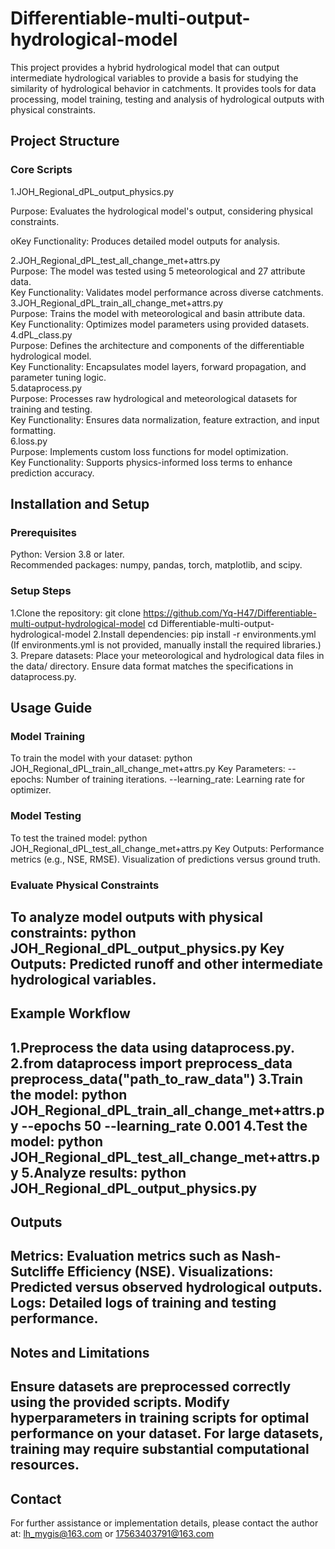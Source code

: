 # Differentiable-multi-output-hydrological-model
This project provides a hybrid hydrological model that can output intermediate hydrological variables to provide a basis for studying the similarity of hydrological behavior in catchments. It provides tools for data processing, model training, testing and analysis of hydrological outputs with physical constraints.
## Project Structure
### Core Scripts
1.JOH_Regional_dPL_output_physics.py  

  Purpose: Evaluates the hydrological model's output, considering physical constraints.  
  
  oKey Functionality: Produces detailed model outputs for analysis.  
  
2.JOH_Regional_dPL_test_all_change_met+attrs.py  
  Purpose: The model was tested using 5 meteorological and 27 attribute data.  
  Key Functionality: Validates model performance across diverse catchments.  
3.JOH_Regional_dPL_train_all_change_met+attrs.py  
  Purpose: Trains the model with meteorological and basin attribute data.  
  Key Functionality: Optimizes model parameters using provided datasets.  
4.dPL_class.py  
  Purpose: Defines the architecture and components of the differentiable hydrological model.  
  Key Functionality: Encapsulates model layers, forward propagation, and parameter tuning logic.  
5.dataprocess.py  
  Purpose: Processes raw hydrological and meteorological datasets for training and testing.  
  Key Functionality: Ensures data normalization, feature extraction, and input formatting.  
6.loss.py  
  Purpose: Implements custom loss functions for model optimization.  
  Key Functionality: Supports physics-informed loss terms to enhance prediction accuracy.  
## Installation and Setup
### Prerequisites
  Python: Version 3.8 or later.  
  Recommended packages: numpy, pandas, torch, matplotlib, and scipy.  
### Setup Steps
1.Clone the repository:
  git clone https://github.com/Yq-H47/Differentiable-multi-output-hydrological-model
  cd Differentiable-multi-output-hydrological-model
2.Install dependencies:
  pip install -r environments.yml
  (If environments.yml is not provided, manually install the required libraries.)
3. Prepare datasets:
  Place your meteorological and hydrological data files in the data/ directory.
  Ensure data format matches the specifications in dataprocess.py.
## Usage Guide
### Model Training
To train the model with your dataset:
  python JOH_Regional_dPL_train_all_change_met+attrs.py
  Key Parameters:
    --epochs: Number of training iterations.
    --learning_rate: Learning rate for optimizer.
### Model Testing
To test the trained model:
  python JOH_Regional_dPL_test_all_change_met+attrs.py
  Key Outputs:
    Performance metrics (e.g., NSE, RMSE).
    Visualization of predictions versus ground truth.
### Evaluate Physical Constraints
To analyze model outputs with physical constraints:
  python JOH_Regional_dPL_output_physics.py
  Key Outputs:
    Predicted runoff and other intermediate hydrological variables.
---
## Example Workflow
1.Preprocess the data using dataprocess.py.
2.from dataprocess import preprocess_data
  preprocess_data("path_to_raw_data")
3.Train the model:
  python JOH_Regional_dPL_train_all_change_met+attrs.py --epochs 50 --learning_rate 0.001
4.Test the model:
  python JOH_Regional_dPL_test_all_change_met+attrs.py
5.Analyze results:
  python JOH_Regional_dPL_output_physics.py
---
## Outputs
**Metrics**: Evaluation metrics such as Nash-Sutcliffe Efficiency (NSE).
**Visualizations**: Predicted versus observed hydrological outputs.
**Logs**: Detailed logs of training and testing performance.
---
## Notes and Limitations
  Ensure datasets are preprocessed correctly using the provided scripts.
  Modify hyperparameters in training scripts for optimal performance on your dataset.
  For large datasets, training may require substantial computational resources.
---
## Contact
For further assistance or implementation details, please contact the author at: lh_mygis@163.com or 17563403791@163.com
